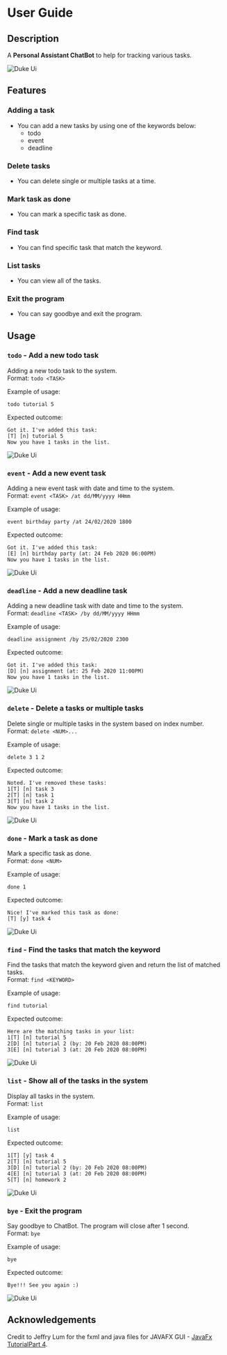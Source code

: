 # User Guide

## Description
A **Personal Assistant ChatBot** to help for tracking various tasks.

![Duke Ui](Ui.png)

## Features 

### Adding a task
- You can add a new tasks by using one of the keywords below:
  - todo
  - event
  - deadline

### Delete tasks
- You can delete single or multiple tasks at a time.

### Mark task as done
- You can mark a specific task as done.

### Find task
- You can find specific task that match the keyword.

### List tasks
- You can view all of the tasks.

### Exit the program
- You can say goodbye and exit the program.

## Usage

### `todo` - Add a new todo task

Adding a new todo task to the system.  
Format: `todo <TASK>`

Example of usage: 

`todo tutorial 5`

Expected outcome:

```
Got it. I've added this task:  
[T] [n] tutorial 5
Now you have 1 tasks in the list.
```

![Duke Ui](todo.png)

### `event` - Add a new event task

Adding a new event task with date and time to the system.  
Format: `event <TASK> /at dd/MM/yyyy HHmm`

Example of usage: 

`event birthday party /at 24/02/2020 1800`

Expected outcome:

```
Got it. I've added this task:  
[E] [n] birthday party (at: 24 Feb 2020 06:00PM)
Now you have 1 tasks in the list.
```

![Duke Ui](event.png)

### `deadline` - Add a new deadline task

Adding a new deadline task with date and time to the system.  
Format: `deadline <TASK> /by dd/MM/yyyy HHmm`

Example of usage: 

`deadline assignment /by 25/02/2020 2300`

Expected outcome:

```
Got it. I've added this task:  
[D] [n] assignment (at: 25 Feb 2020 11:00PM)
Now you have 1 tasks in the list.
```

![Duke Ui](deadline.png)

### `delete` - Delete a tasks or multiple tasks

Delete single or multiple tasks in the system based on index number.  
Format: `delete <NUM>...`

Example of usage: 

`delete 3 1 2`

Expected outcome:

```
Noted. I've removed these tasks:  
1[T] [n] task 3
2[T] [n] task 1
3[T] [n] task 2
Now you have 1 tasks in the list.
```

![Duke Ui](delete.png)

### `done` - Mark a task as done

Mark a specific task as done.  
Format: `done <NUM>`

Example of usage: 

`done 1`

Expected outcome:

```
Nice! I've marked this task as done:  
[T] [y] task 4
```

![Duke Ui](done.png)

### `find` - Find the tasks that match the keyword

Find the tasks that match the keyword given and return the list of matched tasks.    
Format: `find <KEYWORD>`

Example of usage: 

`find tutorial`

Expected outcome:

```
Here are the matching tasks in your list:  
1[T] [n] tutorial 5
2[D] [n] tutorial 2 (by: 20 Feb 2020 08:00PM)
3[E] [n] tutorial 3 (at: 20 Feb 2020 08:00PM)
```

![Duke Ui](find.png)

### `list` - Show all of the tasks in the system

Display all tasks in the system.    
Format: `list`

Example of usage: 

`list`

Expected outcome:

```
1[T] [y] task 4
2[T] [n] tutorial 5
3[D] [n] tutorial 2 (by: 20 Feb 2020 08:00PM)
4[E] [n] tutorial 3 (at: 20 Feb 2020 08:00PM)
5[T] [n] homework 2
```

![Duke Ui](list.png)

### `bye` - Exit the program

Say goodbye to ChatBot. The program will close after 1 second.  
Format: `bye`

Example of usage: 

`bye`

Expected outcome:

```
Bye!!! See you again :)
```

![Duke Ui](bye.png)

## Acknowledgements
Credit to Jeffry Lum for the fxml and java files for JAVAFX GUI -  [JavaFx TutorialPart 4](https://github.com/nus-cs2103-AY1920S2/duke/blob/master/tutorials/javaFxTutorialPart4.md).